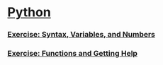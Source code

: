 
# [Python](https://www.kaggle.com/learn/python)

### [Exercise: Syntax, Variables, and Numbers](https://www.kaggle.com/anuragambuja/exercise-functions-and-getting-help/edit)
### [Exercise: Functions and Getting Help](https://www.kaggle.com/anuragambuja/exercise-functions-and-getting-help/edit)

